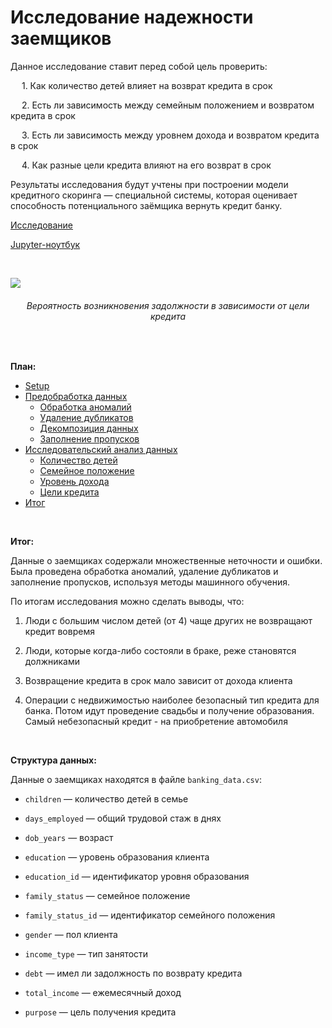 # Исследование надежности заемщиков

Данное исследование ставит перед собой цель проверить:

&emsp; 1. Как количество детей влияет на возврат кредита в срок


&emsp; 2. Есть ли зависимость между семейным положением и возвратом кредита в срок


&emsp; 3. Есть ли зависимость между уровнем дохода и возвратом кредита в срок


&emsp; 4. Как разные цели кредита влияют на его возврат в срок

Результаты исследования будут учтены при построении модели кредитного скоринга — специальной системы, которая оценивает способность потенциального заёмщика вернуть кредит банку.

[Исследование](https://rusmux.github.io/yandex-banking/)

[Jupyter-ноутбук](https://github.com/rusmux/yandex-banking/blob/main/Yandex.Banking.ipynb)

<br>

<p aling="center"><img src="https://github.com/rusmux/yandex-banking/blob/main/debt_by_purpose.png"/></p>
<h6 align="center">Вероятность возникновения задолжности в зависимости от цели кредита</h6>

<br>


**План:**

<div class="toc">
   <ul class="toc-item">
      <li><span><a href=https://github.com/rusmux/yandex-banking/blob/main/Yandex.Banking.ipynb data-toc-modified-id="Setup-2">Setup</a></span></li>
      <li>
         <span><a href=https://github.com/rusmux/yandex-banking/blob/main/Yandex.Banking.ipynb data-toc-modified-id="Предобработка-данных-3">Предобработка данных</a></span>
         <ul class="toc-item">
            <li><span><a href=https://github.com/rusmux/yandex-banking/blob/main/Yandex.Banking.ipynb data-toc-modified-id="Обработка-аномалий-3.1">Обработка аномалий</a></span></li>
            <li><span><a href=https://github.com/rusmux/yandex-banking/blob/main/Yandex.Banking.ipynb data-toc-modified-id="Удаление-дубликатов-3.2">Удаление дубликатов</a></span></li>
            <li><span><a href=https://github.com/rusmux/yandex-banking/blob/main/Yandex.Banking.ipynb data-toc-modified-id="Декомпозиция-данных-3.3">Декомпозиция данных</a></span></li>
            <li><span><a href=https://github.com/rusmux/yandex-banking/blob/main/Yandex.Banking.ipynb data-toc-modified-id="Заполнение-пропусков-3.4">Заполнение пропусков</a></span></li>
         </ul>
      </li>
      <li>
         <span><a href=https://github.com/rusmux/yandex-banking/blob/main/Yandex.Banking.ipynb data-toc-modified-id="Исследовательский-анализ-данных-4">Исследовательский анализ данных</a></span>
         <ul class="toc-item">
            <li><span><a href=https://github.com/rusmux/yandex-banking/blob/main/Yandex.Banking.ipynb data-toc-modified-id="Количество-детей-4.1">Количество детей</a></span></li>
            <li><span><a href=https://github.com/rusmux/yandex-banking/blob/main/Yandex.Banking.ipynb data-toc-modified-id="Семейное-положение-4.2">Семейное положение</a></span></li>
            <li><span><a href=https://github.com/rusmux/yandex-banking/blob/main/Yandex.Banking.ipynb data-toc-modified-id="Уровень-дохода-4.3">Уровень дохода</a></span></li>
            <li><span><a href=https://github.com/rusmux/yandex-banking/blob/main/Yandex.Banking.ipynb data-toc-modified-id="Цели-кредита-4.4">Цели кредита</a></span></li>
         </ul>
      </li>
      <li><span><a href=https://github.com/rusmux/yandex-banking/blob/main/Yandex.Banking.ipynb data-toc-modified-id="Итог-5">Итог</a></span></li>
   </ul>
</div>

<br>

**Итог:**

Данные о заемщиках содержали множественные неточности и ошибки. Была проведена обработка аномалий, удаление дубликатов и заполнение пропусков, используя методы машинного обучения.

По итогам исследования можно сделать выводы, что:

1. Люди с большим числом детей (от 4) чаще других не возвращают кредит вовремя


2. Люди, которые когда-либо состояли в браке, реже становятся должниками


3. Возвращение кредита в срок мало зависит от дохода клиента


4. Операции с недвижимостью наиболее безопасный тип кредита для банка. Потом идут проведение свадьбы и получение образования. Самый небезопасный кредит - на приобретение автомобиля

<br>

**Структура данных:**

Данные о заемщиках находятся в файле `banking_data.csv`:

* `children` — количество детей в семье


* `days_employed` — общий трудовой стаж в днях


* `dob_years` — возраст


* `education` — уровень образования клиента


* `education_id` — идентификатор уровня образования


* `family_status` — семейное положение


* `family_status_id` — идентификатор семейного положения


* `gender` — пол клиента


* `income_type` — тип занятости


* `debt` — имел ли задолжность по возврату кредита


* `total_income` — ежемесячный доход


* `purpose` — цель получения кредита
